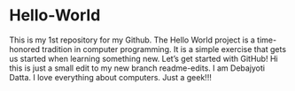 # Hello-World
This is my 1st repository for my Github. The Hello World project is a time-honored tradition in computer programming. It is a simple exercise that gets us started when learning something new. Let’s get started with GitHub!
Hi this is just a small edit to my new branch readme-edits. I am Debajyoti Datta. I love everything about computers. Just a geek!!! 
